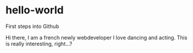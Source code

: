 # hello-world
First steps into Github

Hi there, I am a french newly webdeveloper
I love dancing and acting. This is really interesting, right…?
